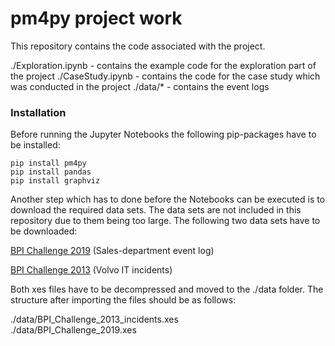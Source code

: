 # pm4py project work

This repository contains the code associated with the project.

./Exploration.ipynb - contains the example code for the exploration part of the project
./CaseStudy.ipynb   - contains the code for the case study which was conducted in the project
./data/*            - contains the event logs

### Installation
Before running the Jupyter Notebooks the following pip-packages have to be installed:

```pip install pm4py``` <br />
```pip install pandas``` <br />
```pip install graphviz```

Another step which has to done before the Notebooks can be executed is to download the required data sets. The data sets are not included in this repository due to them being too large. The following two data sets have to be downloaded:

[BPI Challenge 2019](https://data.4tu.nl/articles/_/12715853/1) (Sales-department event log)

[BPI Challenge 2013](https://data.4tu.nl/articles/_/12693914/1) (Volvo IT incidents)

Both xes files have to be decompressed and moved to the ./data folder.
The structure after importing the files should be as follows:

./data/BPI_Challenge_2013_incidents.xes <br />
./data/BPI_Challenge_2019.xes
